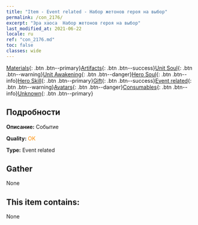 ```yaml
---
title: "Item - Event related - Набор жетонов героя на выбор"
permalink: /con_2176/
excerpt: "Эра хаоса  Набор жетонов героя на выбор"
last_modified_at: 2021-06-22
locale: ru
ref: "con_2176.md"
toc: false
classes: wide
---
```

 [Materials](/ItemsRU/){: .btn .btn--primary}[Artifacts](/ItemsRU/Artifacts/){: .btn .btn--success}[Unit Soul](/ItemsRU/UnitSoul/){: .btn .btn--warning}[Unit Awakening](/ItemsRU/UnitAwakening/){: .btn .btn--danger}[Hero Soul](/ItemsRU/HeroSoul/){: .btn .btn--info}[Hero Skill](/ItemsRU/HeroSkill/){: .btn .btn--primary}[Gift](/ItemsRU/Gift/){: .btn .btn--success}[Event related](/ItemsRU/Events/){: .btn .btn--warning}[Avatars](/ItemsRU/Avatars/){: .btn .btn--danger}[Consumables](/ItemsRU/Consumables/){: .btn .btn--info}[Unknown](/ItemsRU/Unknown/){: .btn .btn--primary}

## Подробности
 **Описание:** Событие

 **Quality:** <span style="color: #FF8C00">OK</span>

 **Type:** Event related

## Gather

  None

## This item contains:

  None

